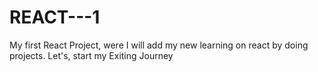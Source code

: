 # REACT---1
My first React Project, were I will add my new learning on react by doing projects. Let's, start my Exiting Journey 
